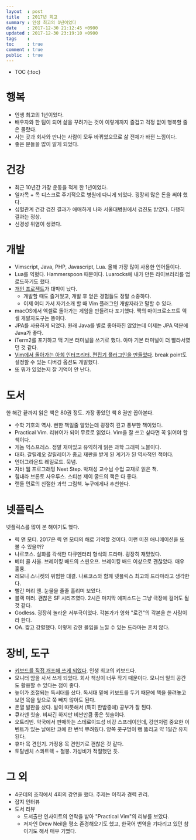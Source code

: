 ```yaml
---
layout  : post
title   : 2017년 회고
summary : 인생 최고의 1년이었다
date    : 2017-12-30 21:12:45 +0900
updated : 2017-12-30 23:19:10 +0900
tags    :
toc     : true
comment : true
public  : true
---
```

* TOC
{:toc}

# 행복

* 인생 최고의 1년이었다.
* 배우자와 한 팀이 되어 삶을 꾸려가는 것이 이렇게까지 즐겁고 걱정 없이 행복할 줄은 몰랐다.
* 사는 곳과 회사와 만나는 사람이 모두 바뀌었으므로 삶 전체가 바뀐 느낌이다.
* 좋은 분들을 많이 알게 되었다.

# 건강

* 최근 10년간 가장 운동을 적게 한 1년이었다.
* 일자목 + 목 디스크로 주기적으로 병원에 다니게 되었다. 굉장히 많은 돈을 써야 했다.
* 심혈관계 건강 검진 결과가 애매하게 나와 서울대병원에서 검진도 받았다. 다행히 결과는 정상.
* 신경성 위염이 생겼다.

# 개발

* Vimscript, Java, PHP, Javascript, Lua. 올해 가장 많이 사용한 언어들이다.
* Lua를 익혔다. Hammerspoon 때문이다. Luarocks에 내가 만든 라이브러리를 업로드하기도 했다.
* [개인 프로젝트](https://github.com/johngrib/vim-game-code-break)가 대박이 났다.
    * 개발할 때도 즐거웠고, 개발 후 얻은 경험들도 정말 소중하다.
    * 이제 어디 가서 자기소개 할 때 Vim 플러그인 개발자라고 말할 수 있다.
* macOS에서 엑셀로 돌아가는 게임을 만들려다 포기했다. 맥의 마이크로소프트 엑셀 개발자도구는 똥이다.
* JPA를 사용하게 되었다. 원래 Java를 별로 좋아하진 않았는데 이제는 JPA 덕분에 Java가 좋다.
* iTerm2를 포기하고 맥 기본 터미널을 쓰기로 했다. 아마 기본 터미널이 더 빨라서였던 것 같다.
* [Vim에서 돌아가는 아희 인터프리터, 편집기 플러그인을 만들었다](https://github.com/johngrib/vim-aheui). break point도 설정할 수 있는 디버깅 옵션도 개발했다.
* 또 뭐가 있었는지 잘 기억이 안 난다.

# 도서

한 해간 끝까지 읽은 책은 80권 정도. 가장 좋았던 책 8 권만 꼽아본다.

* 수학 기호의 역사. 뻔한 책일줄 알았는데 굉장히 깊고 풍부한 책이었다.
* Practical Vim. 리뷰어가 되어 무료로 읽었다. Vim을 잘 쓰고 싶다면 꼭 읽어야 할 책이다.
* 게놈 익스프레스. 정말 재미있고 유익하게 읽은 과학 그래픽 노블이다.
* 대화. 갈릴레오 갈릴레이가 종교 재판을 받게 된 계기가 된 역사적인 책이다.
* 언더그라운드 레일로드. 묵념.
* 자바 웹 프로그래밍 Next Step. 박재성 교수님 수업 교재로 읽은 책.
* 힘내라 브론토 사우루스. 스티븐 제이 굴드의 책은 다 좋다.
* 랜들 먼로의 친절한 과학 그림책. 누구에게나 추천한다.

# 넷플릭스

넷플릭스를 많이 본 해이기도 했다.

* 릭 앤 모티. 2017은 릭 앤 모티의 해로 기억할 것이다. 이런 미친 애니메이션을 또 볼 수 있을까?
* 나르코스. 실화를 각색한 다큐멘터리 형식의 드라마. 굉장히 재밌었다.
* 베터 콜 사울. 브레이킹 배드의 스핀오프. 브레이킹 배드 이상으로 괜찮았다. 매우 훌륭.
* 레모니 스니켓의 위험한 대결. 나르코스와 함께 넷플릭스 최고의 드라마라고 생각한다.
* 빨간 머리 앤. 눈물을 줄줄 흘리며 보았다.
* 블랙 미러. 괜찮은 SF 시리즈였다. 2시즌 마지막 에피소드는 그냥 극장에 걸어도 될 것 같다.
* Godless. 굉장히 놀라운 서부극이었다. 각본가가 영화 "로건"의 각본을 쓴 사람이라 한다.
* OA. 짧고 강렬했다. 이렇게 강한 몰입을 느낄 수 있는 드라마는 흔치 않다.

# 장비, 도구

* [키보드를 직접 개조해 쓰게 되었다](/blog/2017/05/14/hhkb-jp-tmk/). 인생 최고의 키보드다.
* 모니터 암을 사서 쓰게 되었다. 회사 책상이 너무 작기 때문이다. 모니터 밑의 공간도 활용할 수 있다는 점이 좋다.
* 높이가 조절되는 독서대를 샀다. 독서대 밑에 키보드를 두기 때문에 책을 올려놓고 보면 목을 앞으로 쭉 빼지 않아도 된다.
* 온열 발판을 샀다. 발이 따뜻해서 (특히 한밤중에) 공부가 잘 된다.
* 큐라덴 칫솔. 비싸긴 하지만 비싼만큼 좋은 칫솔이다.
* 오트리빈. 약국에서 판매하는 스테로이드성 비강 스프레이인데, 강연처럼 중요한 이벤트가 있는 날에만 코에 한 번씩 뿌려줬다. 양쪽 콧구멍이 뻥 뚫리고 약 1일간 유지된다.
* 휴마 목 견인기. 가정용 목 견인기로 괜찮은 것 같다.
* 토탈벤치 스콰트렉 + 철봉. 가성비가 적절했던 듯.

# 그 외

* 4군데의 조직에서 4회의 강연을 했다. 주제는 이직과 경력 관리.
* 잡지 인터뷰
* 도서 리뷰
    * 도서출판 인사이트의 연락을 받아 "Practical Vim"의 리뷰를 보았다.
    * 저자인 Drew Neil을 평소 존경해오기도 했고, 한국어 번역을 기다리고 있던 참이기도 해서 매우 기뻤다.



